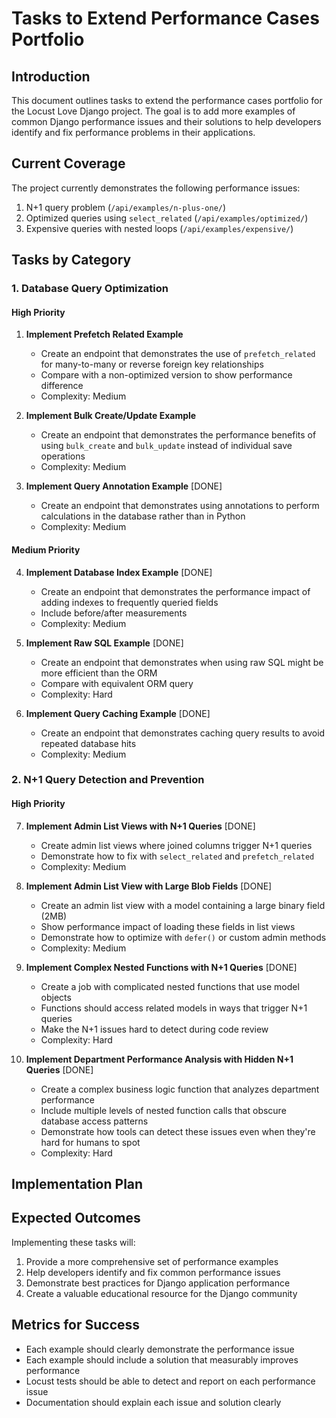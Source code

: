 # Tasks to Extend Performance Cases Portfolio

## Introduction
This document outlines tasks to extend the performance cases portfolio for the Locust Love Django project. The goal is to add more examples of common Django performance issues and their solutions to help developers identify and fix performance problems in their applications.

## Current Coverage
The project currently demonstrates the following performance issues:
1. N+1 query problem (`/api/examples/n-plus-one/`)
2. Optimized queries using `select_related` (`/api/examples/optimized/`)
3. Expensive queries with nested loops (`/api/examples/expensive/`)

## Tasks by Category

### 1. Database Query Optimization

#### High Priority
1. **Implement Prefetch Related Example**
   - Create an endpoint that demonstrates the use of `prefetch_related` for many-to-many or reverse foreign key relationships
   - Compare with a non-optimized version to show performance difference
   - Complexity: Medium

2. **Implement Bulk Create/Update Example**
   - Create an endpoint that demonstrates the performance benefits of using `bulk_create` and `bulk_update` instead of individual save operations
   - Complexity: Medium

3. **Implement Query Annotation Example** [DONE]
   - Create an endpoint that demonstrates using annotations to perform calculations in the database rather than in Python
   - Complexity: Medium

#### Medium Priority
4. **Implement Database Index Example** [DONE]
   - Create an endpoint that demonstrates the performance impact of adding indexes to frequently queried fields
   - Include before/after measurements
   - Complexity: Medium

5. **Implement Raw SQL Example** [DONE]
   - Create an endpoint that demonstrates when using raw SQL might be more efficient than the ORM
   - Compare with equivalent ORM query
   - Complexity: Hard

6. **Implement Query Caching Example** [DONE]
   - Create an endpoint that demonstrates caching query results to avoid repeated database hits
   - Complexity: Medium

### 2. N+1 Query Detection and Prevention

#### High Priority
7. **Implement Admin List Views with N+1 Queries** [DONE]
   - Create admin list views where joined columns trigger N+1 queries
   - Demonstrate how to fix with `select_related` and `prefetch_related`
   - Complexity: Medium

8. **Implement Admin List View with Large Blob Fields** [DONE]
   - Create an admin list view with a model containing a large binary field (2MB)
   - Show performance impact of loading these fields in list views
   - Demonstrate how to optimize with `defer()` or custom admin methods
   - Complexity: Medium

9. **Implement Complex Nested Functions with N+1 Queries** [DONE]
   - Create a job with complicated nested functions that use model objects
   - Functions should access related models in ways that trigger N+1 queries
   - Make the N+1 issues hard to detect during code review
   - Complexity: Hard

10. **Implement Department Performance Analysis with Hidden N+1 Queries** [DONE]
    - Create a complex business logic function that analyzes department performance
    - Include multiple levels of nested function calls that obscure database access patterns
    - Demonstrate how tools can detect these issues even when they're hard for humans to spot
    - Complexity: Hard




## Implementation Plan


## Expected Outcomes
Implementing these tasks will:
1. Provide a more comprehensive set of performance examples
2. Help developers identify and fix common performance issues
3. Demonstrate best practices for Django application performance
4. Create a valuable educational resource for the Django community

## Metrics for Success
- Each example should clearly demonstrate the performance issue
- Each example should include a solution that measurably improves performance
- Locust tests should be able to detect and report on each performance issue
- Documentation should explain each issue and solution clearly
